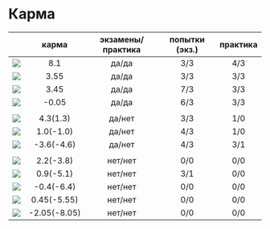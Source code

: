 # Карма

|                                                            | карма | экзамены/практика |  попытки (экз.) | практика |
|------------------------------------------------------------|:------------:|:------------:|:-------:|:----:|
| [![](https://avatars1.githubusercontent.com/u/4226210?s=40)](https://github.com/SherozKarimov)  |  8.1  |  да/да  |  3/3  |  4/3  | 
| [![](https://avatars2.githubusercontent.com/u/3838734?s=40)](https://github.com/MaximLoguncov)  |  3.55  |  да/да  |  3/3  |  3/3  |
| [![](https://avatars2.githubusercontent.com/u/5991448?s=40)](https://github.com/DmitryShiukaev)  |  3.45  |  да/да  |  7/3  |  3/3  |
| [![](https://avatars3.githubusercontent.com/u/4639509?s=40)](https://github.com/ArtemKvadzba)  |  -0.05   |  да/да   |  6/3  |  3/3  |
|                                                            |              |              |         |      |
| [![](https://avatars0.githubusercontent.com/u/3833771?s=40)](https://github.com/PavelShalaginov)  |  4.3(1.3)  |  да/нет  |  3/3  |  1/0  |  
| [![](https://avatars1.githubusercontent.com/u/6498865?s=40)](https://github.com/MishaRubnicov)  |  1.0(-1.0)   |   да/нет     |    4/3  | 1/0  |
| [![](https://avatars1.githubusercontent.com/u/6061182?s=40)](https://github.com/GeorgeOvchinnikov) |  -3.6(-4.6)  |   да/нет     |    4/3  | 3/1  |
|                                                            |              |              |         |      |
| [![](https://avatars2.githubusercontent.com/u/6639503?s=40)](https://github.com/leonidprokopovich) |  2.2(-3.8)   |   нет/нет    |    0/0  | 0/0  |
| [![](https://avatars2.githubusercontent.com/u/6450286?s=40)](https://github.com/NikitaGolub)             |  0.9(-5.1)   |   нет/нет    |    3/1  | 0/0  |
| [![](https://avatars0.githubusercontent.com/u/6568321?s=40)](https://github.com/TanyaPetrova)           | -0.4(-6.4)   |   нет/нет    |    0/0  | 0/0  |
| [![](https://avatars0.githubusercontent.com/u/6037393?s=40)](https://github.com/VictorPetukhov)       |  0.45(-5.55) |   нет/нет    |    0/0  | 0/0  |
| [![](https://avatars0.githubusercontent.com/u/6639543?s=40)](https://github.com/EgorDergaew)             | -2.05(-8.05) |   нет/нет    |    0/0  | 0/0  |







